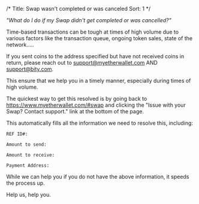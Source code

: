 /*
Title: Swap wasn't completed or was canceled
Sort: 1
*/

*"What do I do if my Swap didn't get completed or was cancelled?"*


Time-based transactions can be tough at times of high volume due to various factors like the transaction queue, ongoing token sales, state of the network.....

If you sent coins to the address specified but have not received coins in return, please reach out to support@myetherwallet.com AND support@bity.com.

This ensure that we help you in a timely manner, especially during times of high volume.

The quickest way to get this resolved is by going back to https://www.myetherwallet.com/#swap and clicking the "Issue with your Swap? Contact support." link at the bottom of the page.

This automatically fills all the information we need to resolve this, including:

```
REF ID#:

Amount to send:

Amount to receive:

Payment Address:
```

While we can help you if you do not have the above information, it speeds the process up.

Help us, help you.
